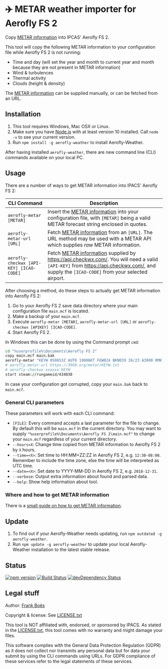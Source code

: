 ✈️ METAR weather importer for Aerofly FS 2
===========================================

Copy [METAR information](docs/README.md) into IPCAS' Aerofly FS 2. 

This tool will copy the following METAR information to your configuration file while Aerofly FS 2 is not running:

* Time and day (will set the year and month to current year and month because they are not present in METAR information)
* Wind & turbulences
* Thermal activity
* Clouds (height & density)

The [METAR information](docs/README.md) can be supplied manually, or can be fetched from an URL.

Installation
------------

1. This tool requires Windows, Mac OSX or Linux.
1. Make sure you have [Node.js](https://nodejs.org/) with at least version 10 installed. Call `node -v` to see your current version.
1. Run `npm install -g aerofly-weather` to install Aerofly-Weather.

After having installed `aerofly-weather`, there are new command line (CLI) commands available on your local PC.

Usage
-----

There are a number of ways to get METAR information into IPACS' Aerofly FS 2:

| CLI Command | Description |
| ----------- | ----------- |
| `aerofly-metar [METAR]` | Insert the [METAR information](docs/README.md) into your configuration file, with `[METAR]` being a valid METAR forecast string enclosed in quotes. |
| `aerofly-metar-url [URL]` | Fetch [METAR information](docs/README.md) from an `[URL]`. The URL method may be used with a METAR API which supplies _raw_ METAR information. |
| `aerofly-checkwx [API-KEY] [ICAO-CODE]` | Fetch [METAR information](docs/README.md) supplied by https://api.checkwx.com/. You will need a valid `[API-KEY]` from https://api.checkwx.com/, and supply the `[ICAO-CODE]` from your selected airport. |

After choosing a method, do these steps to actually get METAR information into Aerofly FS 2:

1. Go to your Aerofly FS 2 save data directory where your main configuration file `main.mcf` is located.
1. Make a backup of your `main.mcf`.
1. Execute `aerofly-metar [METAR]`, `aerofly-metar-url [URL]` or `aerofly-checkwx [APIKEY] [ICAO-CODE]`.
1. Start Aerofly FS 2.

In Windows this can be done by using the Command prompt `cmd`:

```bash
cd "%userprofile%\Documents\Aerofly FS 2"
copy main.mcf main.bak
aerofly-metar "KEYW 050653Z AUTO 19006KT FEW024 BKN039 26/23 A3000 RMK AO2 LTG DSNT W SLP159 T02610228"
# aerofly-metar-url https://3960.org/metar/KEYW.txt
# aerofly-checkwx xxxxxx KEYW
start steam://rungameid/434030
```
In case your configuration got corrupted, copy your `main.bak` back to `main.mcf`.

### General CLI parameters

These parameters will work with each CLI command:

* `[FILE]`: Every command accepts a last parameter for the file to change. By default this will be `main.mcf` in the current directory. You may want to supply `"%userprofile%\Documents\Aerofly FS 2\main.mcf"` to change your `main.mcf` regardless of your current directory.
* `--hours=X`: Change time copied from METAR information to Aerofly FS 2 by `X` hours.
* `--time=<X>`: Set time to HH:MM+ZZ:ZZ in Aerofly FS 2, e.g. `12:30-08:00`. Remember to include the time zone, else the time will be interpreted as UTC time.
* `--date=<X>`: Set date to YYYY-MM-DD in Aerofly FS 2, e.g. `2018-12-31`.
* `--verbose`: Output extra information about found and parsed data.
* `--help`: Show help information about tool.

### Where and how to get METAR information

There is a [small guide on how to get METAR information](docs/README.md).

Update
------

1. To find out if your Aerofly-Weather needs updating, run `npm outdated -g aerofly-weather`.
2. Run `npm update -g aerofly-weather` to update your local Aerofly-Weather installation to the latest stable release.

Status
-------

[![npm version](https://badge.fury.io/js/aerofly-weather.svg)](https://badge.fury.io/js/aerofly-weather)
[![Build Status](https://travis-ci.org/fboes/aerofly-weather.svg?branch=master)](https://travis-ci.org/fboes/aerofly-weather)
[![devDependency Status](https://david-dm.org/fboes/aerofly-weather/dev-status.svg)](https://david-dm.org/fboes/aerofly-weather?type=dev)

Legal stuff
-----------

Author: [Frank Boës](http://3960.org)

Copyright & license: See [LICENSE.txt](LICENSE.txt)

This tool is NOT affiliated with, endorsed, or sponsored by IPACS. As stated in the [LICENSE.txt](LICENSE.txt), this tool comes with no warranty and might damage your files.

This software complies with the General Data Protection Regulation (GDPR) as it does not collect nor transmits any personal data but for data your submit by using the CLI commands using URLs. For GDPR compliance of these services refer to the legal statements of these services.
